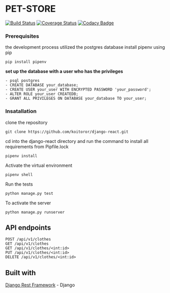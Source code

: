 # PET-STORE
[![Build Status](https://travis-ci.org/koitoror/django-react.svg?branch=ch-setup-continuous-coverage)](https://travis-ci.org/koitoror/django-react) [![Coverage Status](https://coveralls.io/repos/github/koitoror/django-react/badge.svg?branch=ch-setup-continuous-coverage)](https://coveralls.io/github/koitoror/django-react?branch=ch-setup-continuous-coverage) [![Codacy Badge](https://api.codacy.com/project/badge/Grade/7a80a9487009409896d40951636ff8aa)](https://www.codacy.com/app/koitoror/django-react?utm_source=github.com&amp;utm_medium=referral&amp;utm_content=koitoror/django-react&amp;utm_campaign=Badge_Grade)
### Prerequisites
the development process utilized the postgres database
install pipenv using pip
```
pip install pipenv
```

**set up the database with a user who has the privileges**
```
- psql postgres
- CREATE DATABASE your_database;
- CREATE USER your_user WITH ENCRYPTED PASSWORD 'your_password';
- ALTER ROLE your_user CREATEDB;
- GRANT ALL PRIVILEGES ON DATABASE your_database TO your_user;
```
### Insatallation
clone the repository
```
git clone https://github.com/koitoror/django-react.git
``` 
cd into the django-react directory and run the command to install all requirements from Pipfile.lock
```
pipenv install
```
Activate the virtual environment
```
pipenv shell
```
Run the tests
```
python manage.py test
```
To activate the server
```
python manage.py runserver
```
## API endpoints
```
POST /api/v1/clothes
GET /api/v1/clothes
GET /api/v1/clothes/<int:id>
PUT /api/v1/clothes/<int:id>
DELETE /api/v1/clothes/<int:id>
```
## Built with

[Django Rest Framework](https://www.django-rest-framework.org/) - Django